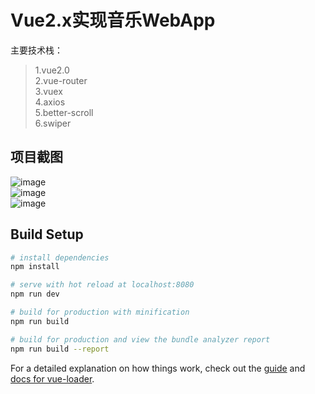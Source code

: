 # Vue2.x实现音乐WebApp

主要技术栈：<br>
>1.vue2.0<br>
>2.vue-router<br>
>3.vuex<br>
>4.axios<br>
>5.better-scroll<br>
>6.swiper<br>

## 项目截图
![image](https://github.com/MccSx/Vue2.x-music/src/common/image/1.png)<br>
![image](https://github.com/MccSx/Vue2.x-music/src/common/image/2.png)<br>
![image](https://github.com/MccSx/Vue2.x-music/src/common/image/3.png)<br>
## Build Setup

``` bash
# install dependencies
npm install

# serve with hot reload at localhost:8080
npm run dev

# build for production with minification
npm run build

# build for production and view the bundle analyzer report
npm run build --report
```

For a detailed explanation on how things work, check out the [guide](http://vuejs-templates.github.io/webpack/) and [docs for vue-loader](http://vuejs.github.io/vue-loader).
